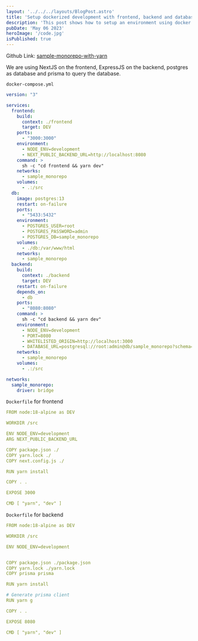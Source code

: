 ```yaml
---
layout: '../../../layouts/BlogPost.astro'
title: 'Setup dockerized development with frontend, backend and database'
description: 'This post shows how to setup an environment using docker in order to do local development.'
pubDate: 'May 06 2023'
heroImage: '/code.jpg'
isPublished: true
---
```


Github Link: [sample-monorepo-with-yarn](https://github.com/baijanathTharu/sample-monorepo-with-yarn)

We are using NextJS on the frontend, ExpressJS on the backend, postgres as database and prisma to query the database. 

`docker-compose.yml`
```yml
version: "3"

services:
  frontend:
    build:
      context: ./frontend
      target: DEV
    ports:
      - "3000:3000"
    environment:
      - NODE_ENV=development
      - NEXT_PUBLIC_BACKEND_URL=http://localhost:8080
    command: >
      sh -c "cd frontend && yarn dev"
    networks:
      - sample_monorepo
    volumes:
      - .:/src
  db:
    image: postgres:13
    restart: on-failure
    ports:
      - "5433:5432"
    environment:
      - POSTGRES_USER=root
      - POSTGRES_PASSWORD=admin
      - POSTGRES_DB=sample_monorepo
    volumes:
      - ./db:/var/www/html
    networks:
      - sample_monorepo
  backend:
    build:
      context: ./backend
      target: DEV
    restart: on-failure
    depends_on:
      - db
    ports:
      - "8080:8080"
    command: >
      sh -c "cd backend && yarn dev"
    environment:
      - NODE_ENV=development
      - PORT=8080
      - WHITELISTED_ORIGIN=http://localhost:3000
      - DATABASE_URL=postgresql://root:admin@db/sample_monorepo?schema=public
    networks:
      - sample_monorepo
    volumes:
      - .:/src

networks:
  sample_monorepo:
    driver: bridge

```

`Dockerfile` for frontend

```yml
FROM node:18-alpine as DEV

WORKDIR /src

ENV NODE_ENV=development
ARG NEXT_PUBLIC_BACKEND_URL

COPY package.json ./
COPY yarn.lock ./
COPY next.config.js ./

RUN yarn install

COPY . .

EXPOSE 3000

CMD [ "yarn", "dev" ]
```

`Dockerfile` for backend

```yml
FROM node:18-alpine as DEV

WORKDIR /src

ENV NODE_ENV=development


COPY package.json ./package.json
COPY yarn.lock ./yarn.lock
COPY prisma prisma

RUN yarn install

# Generate prisma client
RUN yarn g

COPY . .

EXPOSE 8080

CMD [ "yarn", "dev" ]
```
